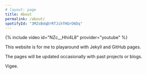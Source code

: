 ```yaml
---
# layout: page
title: About
permalink: /about/
spotifyId: "3MZsBdqDrRTJihTHQrO6Dq"
---
```

<!-- {% include spotify-Joji.html id=page.spotifyId %} -->
{% include video id="NZc__Hhi4L8" provider="youtube" %}


This website is for me to playaround with Jekyll and GitHub pages. 

The pages will be updated occasionally with past projects or blogs.

Vigee.
